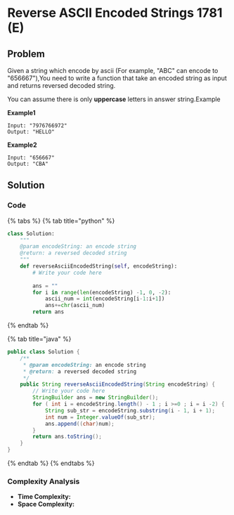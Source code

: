 # Reverse ASCII Encoded Strings 1781 \(E\)

## Problem

Given a string which encode by ascii \(For example, "ABC" can encode to "656667"\),You need to write a function that take an encoded string as input and returns reversed decoded string.

You can assume there is only **uppercase** letters in answer string.Example

**Example1**

```text
Input: "7976766972"
Output: "HELLO"
```

**Example2**

```text
Input: "656667"
Output: "CBA"
```

## Solution 

### Code

{% tabs %}
{% tab title="python" %}
```python
class Solution:
    """
    @param encodeString: an encode string
    @return: a reversed decoded string
    """
    def reverseAsciiEncodedString(self, encodeString):
        # Write your code here
        
        ans = ""
        for i in range(len(encodeString) -1, 0, -2):
            ascii_num = int(encodeString[i-1:i+1])
            ans+=chr(ascii_num)
        return ans
```
{% endtab %}

{% tab title="java" %}
```java
public class Solution {
    /**
     * @param encodeString: an encode string
     * @return: a reversed decoded string
     */
    public String reverseAsciiEncodedString(String encodeString) {
        // Write your code here
        StringBuilder ans = new StringBuilder();
        for ( int i = encodeString.length() - 1 ; i >=0 ; i = i -2) {
            String sub_str = encodeString.substring(i - 1, i + 1);
            int num = Integer.valueOf(sub_str);
            ans.append((char)num);
        }
        return ans.toString();
    }
}
```
{% endtab %}
{% endtabs %}

### Complexity Analysis

* **Time Complexity:**
* **Space Complexity:**

